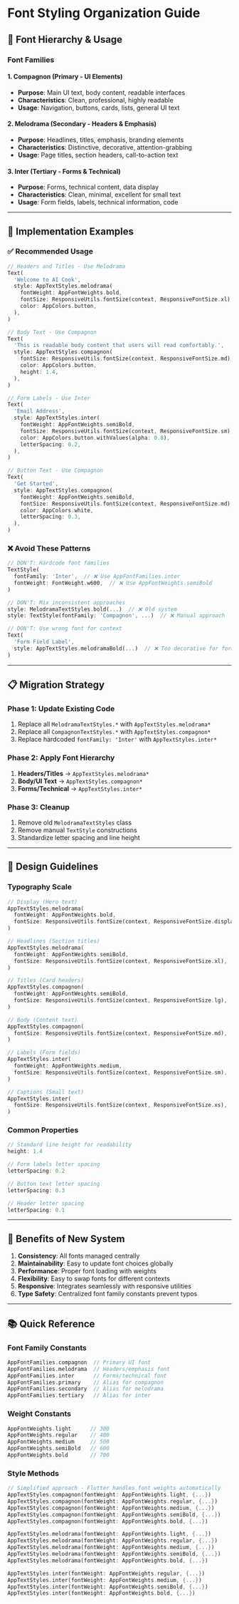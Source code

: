 # Font Styling Organization Guide

## 🎯 **Font Hierarchy & Usage**

### **Font Families**

#### **1. Compagnon (Primary - UI Elements)**
- **Purpose**: Main UI text, body content, readable interfaces
- **Characteristics**: Clean, professional, highly readable
- **Usage**: Navigation, buttons, cards, lists, general UI text

#### **2. Melodrama (Secondary - Headers & Emphasis)**
- **Purpose**: Headlines, titles, emphasis, branding elements
- **Characteristics**: Distinctive, decorative, attention-grabbing
- **Usage**: Page titles, section headers, call-to-action text

#### **3. Inter (Tertiary - Forms & Technical)**
- **Purpose**: Forms, technical content, data display
- **Characteristics**: Clean, minimal, excellent for small text
- **Usage**: Form fields, labels, technical information, code

---

## 🔧 **Implementation Examples**

### **✅ Recommended Usage**

```dart
// Headers and Titles - Use Melodrama
Text(
  'Welcome to AI Cook',
  style: AppTextStyles.melodrama(
    fontWeight: AppFontWeights.bold,
    fontSize: ResponsiveUtils.fontSize(context, ResponsiveFontSize.xl),
    color: AppColors.button,
  ),
)

// Body Text - Use Compagnon
Text(
  'This is readable body content that users will read comfortably.',
  style: AppTextStyles.compagnon(
    fontSize: ResponsiveUtils.fontSize(context, ResponsiveFontSize.md),
    color: AppColors.button,
    height: 1.4,
  ),
)

// Form Labels - Use Inter
Text(
  'Email Address',
  style: AppTextStyles.inter(
    fontWeight: AppFontWeights.semiBold,
    fontSize: ResponsiveUtils.fontSize(context, ResponsiveFontSize.sm),
    color: AppColors.button.withValues(alpha: 0.8),
    letterSpacing: 0.2,
  ),
)

// Button Text - Use Compagnon
Text(
  'Get Started',
  style: AppTextStyles.compagnon(
    fontWeight: AppFontWeights.semiBold,
    fontSize: ResponsiveUtils.fontSize(context, ResponsiveFontSize.md),
    color: AppColors.white,
    letterSpacing: 0.3,
  ),
)
```

### **❌ Avoid These Patterns**

```dart
// DON'T: Hardcode font families
TextStyle(
  fontFamily: 'Inter',  // ❌ Use AppFontFamilies.inter
  fontWeight: FontWeight.w600,  // ❌ Use AppFontWeights.semiBold
)

// DON'T: Mix inconsistent approaches
style: MelodramaTextStyles.bold(...)  // ❌ Old system
style: TextStyle(fontFamily: 'Compagnon', ...)  // ❌ Manual approach

// DON'T: Use wrong font for context
Text(
  'Form Field Label',
  style: AppTextStyles.melodramaBold(...)  // ❌ Too decorative for forms
)
```

---

## 📋 **Migration Strategy**

### **Phase 1: Update Existing Code**
1. Replace all `MelodramaTextStyles.*` with `AppTextStyles.melodrama*`
2. Replace all `CompagnonTextStyles.*` with `AppTextStyles.compagnon*`
3. Replace hardcoded `fontFamily: 'Inter'` with `AppTextStyles.inter*`

### **Phase 2: Apply Font Hierarchy**
1. **Headers/Titles** → `AppTextStyles.melodrama*`
2. **Body/UI Text** → `AppTextStyles.compagnon*`
3. **Forms/Technical** → `AppTextStyles.inter*`

### **Phase 3: Cleanup**
1. Remove old `MelodramaTextStyles` class
2. Remove manual `TextStyle` constructions
3. Standardize letter spacing and line height

---

## 🎨 **Design Guidelines**

### **Typography Scale**
```dart
// Display (Hero text)
AppTextStyles.melodrama(
  fontWeight: AppFontWeights.bold,
  fontSize: ResponsiveUtils.fontSize(context, ResponsiveFontSize.display),
)

// Headlines (Section titles)
AppTextStyles.melodrama(
  fontWeight: AppFontWeights.semiBold,
  fontSize: ResponsiveUtils.fontSize(context, ResponsiveFontSize.xl),
)

// Titles (Card headers)
AppTextStyles.compagnon(
  fontWeight: AppFontWeights.semiBold,
  fontSize: ResponsiveUtils.fontSize(context, ResponsiveFontSize.lg),
)

// Body (Content text)
AppTextStyles.compagnon(
  fontSize: ResponsiveUtils.fontSize(context, ResponsiveFontSize.md),
)

// Labels (Form fields)
AppTextStyles.inter(
  fontWeight: AppFontWeights.medium,
  fontSize: ResponsiveUtils.fontSize(context, ResponsiveFontSize.sm),
)

// Captions (Small text)
AppTextStyles.inter(
  fontSize: ResponsiveUtils.fontSize(context, ResponsiveFontSize.xs),
)
```

### **Common Properties**
```dart
// Standard line height for readability
height: 1.4

// Form labels letter spacing
letterSpacing: 0.2

// Button text letter spacing
letterSpacing: 0.3

// Header letter spacing
letterSpacing: 0.1
```

---

## 🚀 **Benefits of New System**

1. **Consistency**: All fonts managed centrally
2. **Maintainability**: Easy to update font choices globally
3. **Performance**: Proper font loading with weights
4. **Flexibility**: Easy to swap fonts for different contexts
5. **Responsive**: Integrates seamlessly with responsive utilities
6. **Type Safety**: Centralized font family constants prevent typos

---

## 📚 **Quick Reference**

### **Font Family Constants**
```dart
AppFontFamilies.compagnon  // Primary UI font
AppFontFamilies.melodrama  // Headers/emphasis font
AppFontFamilies.inter      // Forms/technical font
AppFontFamilies.primary    // Alias for compagnon
AppFontFamilies.secondary  // Alias for melodrama  
AppFontFamilies.tertiary   // Alias for inter
```

### **Weight Constants**
```dart
AppFontWeights.light      // 300
AppFontWeights.regular    // 400
AppFontWeights.medium     // 500
AppFontWeights.semiBold   // 600
AppFontWeights.bold       // 700
```

### **Style Methods**
```dart
// Simplified approach - Flutter handles font weights automatically
AppTextStyles.compagnon(fontWeight: AppFontWeights.light, {...})
AppTextStyles.compagnon(fontWeight: AppFontWeights.regular, {...})
AppTextStyles.compagnon(fontWeight: AppFontWeights.medium, {...})
AppTextStyles.compagnon(fontWeight: AppFontWeights.semiBold, {...})
AppTextStyles.compagnon(fontWeight: AppFontWeights.bold, {...})

AppTextStyles.melodrama(fontWeight: AppFontWeights.light, {...})
AppTextStyles.melodrama(fontWeight: AppFontWeights.regular, {...})
AppTextStyles.melodrama(fontWeight: AppFontWeights.medium, {...})
AppTextStyles.melodrama(fontWeight: AppFontWeights.semiBold, {...})
AppTextStyles.melodrama(fontWeight: AppFontWeights.bold, {...})

AppTextStyles.inter(fontWeight: AppFontWeights.regular, {...})
AppTextStyles.inter(fontWeight: AppFontWeights.medium, {...})
AppTextStyles.inter(fontWeight: AppFontWeights.semiBold, {...})
AppTextStyles.inter(fontWeight: AppFontWeights.bold, {...})
```
